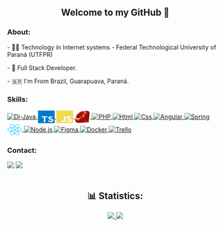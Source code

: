 <div align="center">
 <h2>Welcome to my GitHub 🚀</h2>
 
 <div align="left">
  
 <div style="display: inline_block">
   <h3> About: </h3>
   <p>- 👨‍💻 Technology in Internet systems - Federal Technological University of Paraná (UTFPR)</p>
   <p>- 💼 Full Stack Developer.</p>
   <p>- 🇧🇷  I'm From Brazil, Guarapuava, Paraná.</p>
 </div>

 <div style="display: inline_block">
  <h3> Skills: </h3>
  <a href="https://github.com/alguipires">
  <img align="center" alt="Dj-Java" height="30" width="40" src="https://user-images.githubusercontent.com/45500812/120865135-d0c5f300-c563-11eb-8ada-ad2e3e4eb923.png">
  <img align="center" alt="TS" height="30" width="40" src="https://raw.githubusercontent.com/devicons/devicon/master/icons/typescript/typescript-plain.svg">
  <img align="center" alt="JS" height="30" width="40" src="https://raw.githubusercontent.com/devicons/devicon/master/icons/javascript/javascript-plain.svg">
   <!-- <img align="center" alt="Python" height="30" width="30" src="https://raw.githubusercontent.com/devicons/devicon/master/icons/python/python-original.svg"> -->
   <img align="center" alt="Ruby" height="30" width="35" src="https://raw.githubusercontent.com/devicons/devicon/master/icons/ruby/ruby-original.svg">
   <img align="center" alt="PHP" height="30" width="35" src="https://cdn.jsdelivr.net/gh/devicons/devicon/icons/php/php-original.svg">
   <img align="center" alt="Html" height="30" width="35" src="https://cdn.jsdelivr.net/gh/devicons/devicon/icons/html5/html5-original.svg">
   <img align="center" alt="Css" height="30" width="35" src="https://cdn.jsdelivr.net/gh/devicons/devicon/icons/css3/css3-original.svg">
   <img align="center" alt="Angular" height="30" width="35" src="https://cdn.worldvectorlogo.com/logos/angular-icon.svg">
   <img align="center" alt="Spring" height="30" width="35" src="https://cdn.jsdelivr.net/gh/devicons/devicon/icons/spring/spring-original.svg"/>
   <img align="center" alt="React" height="30" width="35" src="https://raw.githubusercontent.com/devicons/devicon/master/icons/react/react-original.svg">
   <img align="center" alt="Node.js" height="30" width="30" src="https://cdn.worldvectorlogo.com/logos/nodejs-icon.svg">
   <img align="center" alt="Figma" height="30" width="35" src="https://cdn.jsdelivr.net/gh/devicons/devicon/icons/figma/figma-original.svg">
   <img align="center" alt="Docker" height="30" width="35" src="https://cdn.jsdelivr.net/gh/devicons/devicon/icons/docker/docker-original.svg">
   <img align="center" alt="Trello" height="30" width="35" src="https://cdn.jsdelivr.net/gh/devicons/devicon/icons/trello/trello-plain.svg">
   
  </a>
 </div> 
 
<div style="display: inline_block">
  <h3> Contact: </h3>
  <a href="http://www.linkedin.com/in/alvaro-pires-tsi-dev" target="_blank"><img src="https://img.shields.io/badge/-LinkedIn-%230077B5?style=for-the-badge&logo=linkedin&logoColor=white" target="_blank"></a> 
  <a href = "mailto: alguipires@gmail.com"><img src="https://img.shields.io/badge/-email-%23333?style=for-the-badge&logo=gmail&logoColor=white" target="_blank"></a>
</div>
</div>

<div style="display: inline_block" align="center"><br>
  <h2> 📊 Statistics: </h2>
  <a href="https://github.com/alguipires">
    <img height="180em" src="https://github-readme-stats.vercel.app/api/top-langs/?username=alguipires&layout=compact&langs_count=16&theme=dracula"/>
    <img height="180em" src="https://github-readme-stats.vercel.app/api?username=alguipires&show_icons=true&theme=dracula&include_all_commits=true&count_private=true"/>
  </a>
 </div>
</div>
